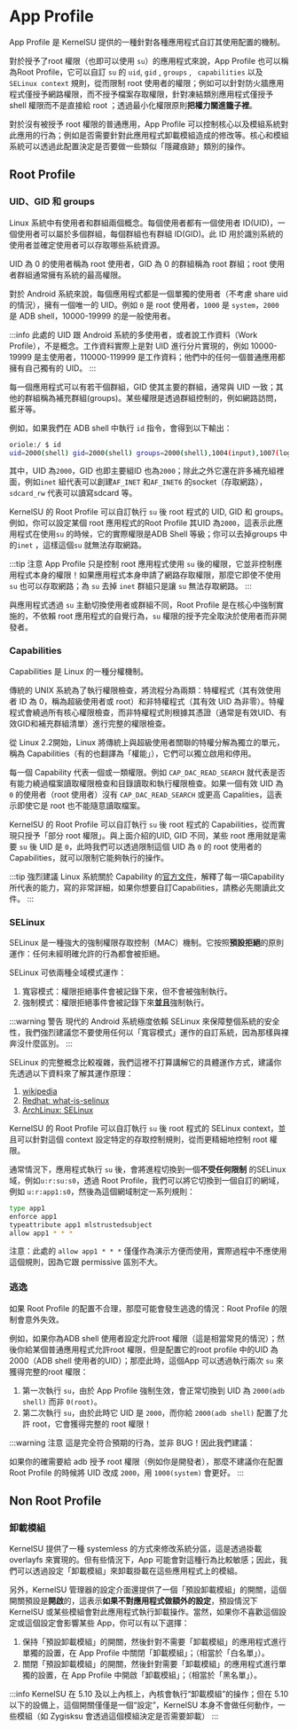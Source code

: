 # App Profile

App Profile 是 KernelSU 提供的一種針對各種應用程式自訂其使用配置的機制。

對於授予了root 權限（也即可以使用 `su`）的應用程式來說，App Profile 也可以稱為Root Profile，它可以自訂 `su` 的 `uid`, `gid` , `groups` , ` capabilities` 以及 `SELinux context` 規則，從而限制 root 使用者的權限；例如可以針對防火牆應用程式僅授予網路權限，而不授予檔案存取權限，針對凍結類別應用程式僅授予 shell 權限而不是直接給 root ；透過最小化權限原則**把權力關進籠子裡**。

對於沒有被授予 root 權限的普通應用，App Profile 可以控制核心以及模組系統對此應用的行為；例如是否需要針對此應用程式卸載模組造成的修改等。核心和模組系統可以透過此配置決定是否要做一些類似「隱藏痕跡」類別的操作。

## Root Profile

### UID、GID 和 groups

Linux 系統中有使用者和群組兩個概念。每個使用者都有一個使用者 ID(UID)，一個使用者可以屬於多個群組，每個群組也有群組 ID(GID)。此 ID 用於識別系統的使用者並確定使用者可以存取哪些系統資源。

UID 為 0 的使用者稱為 root 使用者，GID 為 0 的群組稱為 root 群組；root 使用者群組通常擁有系統的最高權限。

對於 Android 系統來說，每個應用程式都是一個單獨的使用者（不考慮 share uid 的情況），擁有一個唯一的 UID。例如 `0` 是 root 使用者，`1000` 是 `system`，`2000` 是 ADB shell，10000-19999 的是一般使用者。

:::info
此處的 UID 跟 Android 系統的多使用者，或者說工作資料（Work Profile），不是概念。工作資料實際上是對 UID 進行分片實現的，例如 10000-19999 是主使用者，110000-119999 是工作資料；他們中的任何一個普通應用都擁有自己獨有的 UID。
:::

每一個應用程式可以有若干個群組，GID 使其主要的群組，通常與 UID 一致；其他的群組稱為補充群組(groups)。某些權限是透過群組控制的，例如網路訪問，藍牙等。

例如，如果我們在 ADB shell 中執行 `id` 指令，會得到以下輸出：

```sh
oriole:/ $ id
uid=2000(shell) gid=2000(shell) groups=2000(shell),1004(input),1007(log),1011(adb),1015(sdcard_rw),1028(sdcard_r),1078(ext_data_ww) (ext_obb_rw),3001(net_bt_admin),3002(net_bt),3003(inet),3006(net_bw_stats),3009(readproc),3011(uhid),3012(readreadtracefs:s05:
```

其中，UID 為`2000`，GID 也即主要組ID 也為`2000`；除此之外它還在許多補充組裡面，例如`inet` 組代表可以創建`AF_INET` 和`AF_INET6` 的socket（存取網路），`sdcard_rw` 代表可以讀寫sdcard 等。

KernelSU 的 Root Profile 可以自訂執行 `su` 後 root 程式的 UID, GID 和 groups。例如，你可以設定某個 root 應用程式的Root Profile 其UID 為`2000`，這表示此應用程式在使用`su` 的時候，它的實際權限是ADB Shell 等級；你可以去掉groups 中的`inet` ，這樣這個`su` 就無法存取網路。

:::tip 注意
App Profile 只是控制 root 應用程式使用 `su` 後的權限，它並非控制應用程式本身的權限！如果應用程式本身申請了網路存取權限，那麼它即使不使用 `su` 也可以存取網路；為 `su` 去掉 `inet` 群組只是讓 `su` 無法存取網路。
:::

與應用程式透過 `su` 主動切換使用者或群組不同，Root Profile 是在核心中強制實施的，不依賴 root 應用程式的自覺行為，`su` 權限的授予完全取決於使用者而非開發者。

### Capabilities

Capabilities 是 Linux 的一種分權機制。

傳統的 UNIX 系統為了執行權限檢查，將流程分為兩類：特權程式（其有效使用者 ID 為 0，稱為超級使用者或 root）和非特權程式（其有效 UID 為非零）。特權程式會繞過所有核心權限檢查，而非特權程式則根據其憑證（通常是有效UID、有效GID和補充群組清單）進行完整的權限檢查。

從 Linux 2.2開始，Linux 將傳統上與超級使用者關聯的特權分解為獨立的單元，稱為 Capabilities（有的也翻譯為「權能」），它們可以獨立啟用和停用。

每一個 Capability 代表一個或一類權限。例如 `CAP_DAC_READ_SEARCH` 就代表是否有能力繞過檔案讀取權限檢查和目錄讀取和執行權限檢查。如果一個有效 UID 為 `0` 的使用者（root 使用者）沒有 `CAP_DAC_READ_SEARCH` 或更高 Capalities，這表示即使它是 root 也不能​​隨意讀取檔案。

KernelSU 的 Root Profile 可以自訂執行 `su` 後 root 程式的 Capabilities，從而實現只授予「部分 root 權限」。與上面介紹的UID, GID 不同，某些 root 應用就是需要 `su` 後 UID 是 `0`，此時我們可以透過限制這個 UID 為 `0` 的 root 使用者的 Capabilities，就可以限制它能夠執行的操作。

:::tip 強烈建議
Linux 系統關於 Capability 的[官方文件](https://man7.org/linux/man-pages/man7/capabilities.7.html)，解釋了每一項Capability 所代表的能力，寫的非常詳細，如果你想要自訂Capabilities，請務必先閱讀此文件。
:::

### SELinux

SELinux 是一種強大的強制權限存取控制（MAC）機制。它按照**預設拒絕**的原則運作：任何未經明確允許的行為都會被拒絕。

SELinux 可依兩種全域模式運作：

1. 寬容模式：權限拒絕事件會被記錄下來，但不會被強制執行。
2. 強制模式：權限拒絕事件會被記錄下來**並且**強制執行。

:::warning 警告
現代的 Android 系統極度依賴 SELinux 來保障整個系統的安全性，我們強烈建議您不要使用任何以「寬容模式」運作的自訂系統，因為那樣與裸奔沒什麼區別。
:::

SELinux 的完整概念比較複雜，我們這裡不打算講解它的具體運作方式，建議你先透過以下資料來了解其運作原理：

1. [wikipedia](https://en.wikipedia.org/wiki/Security-Enhanced_Linux)
2. [Redhat: what-is-selinux](https://www.redhat.com/en/topics/linux/what-is-selinux)
3. [ArchLinux: SELinux](https://wiki.archlinux.org/title/SELinux)

KernelSU 的 Root Profile 可以自訂執行 `su` 後 root 程式的 SELinux context，並且可以針對這個 context 設定特定的存取控制規則，從而更精細地控制 root 權限。

通常情況下，應用程式執行 `su` 後，會將進程切換到一個**不受任何限制** 的SELinux 域，例如`u:r:su:s0`，透過 Root Profile，我們可以將它切換到一個自訂的網域，例如 `u:r:app1:s0`，然後為這個網域制定一系列規則：

```sh
type app1
enforce app1
typeattribute app1 mlstrustedsubject
allow app1 * * *
```

注意：此處的 `allow app1 * * *` 僅僅作為演示方便而使用，實際過程中不應使用這個規則，因為它跟 permissive 區別不大。

### 逃逸

如果 Root Profile 的配置不合理，那麼可能會發生逃逸的情況：Root Profile 的限制會意外失效。

例如，如果你為ADB shell 使用者設定允許root 權限（這是相當常見的情況）；然後你給某個普通應用程式允許root 權限，但是配置它的root profile 中的UID 為2000（ADB shell 使用者的UID）；那麼此時，這個App 可以透過執行兩次 `su` 來獲得完整的root 權限：

1. 第一次執行 `su`，由於 App Profile 強制生效，會正常切換到 UID 為 `2000(adb shell)` 而非 `0(root)`。
2. 第二次執行 `su`，由於此時它 UID 是 `2000`，而你給 `2000(adb shell)` 配置了允許 root，它會獲得完整的 root 權限！

:::warning 注意
這是完全符合預期的行為，並非 BUG！因此我們建議：

如果你的確需要給 adb 授予 root 權限（例如你是開發者），那麼不建議你在配置 Root Profile 的時候將 UID 改成 `2000`，用 `1000(system)` 會更好。
:::

## Non Root Profile

### 卸載模組

KernelSU 提供了一種 systemless 的方式來修改系統分區，這是透過掛載 overlayfs 來實現的。但有些情況下，App 可能會對這種行為比較敏感；因此，我們可以透過設定「卸載模組」來卸載掛載在這些應用程式上的模組。

另外，KernelSU 管理器的設定介面還提供了一個「預設卸載模組」的開關，這個開關預設是**開啟**的，這表示**如果不對應用程式做額外的設定**，預設情況下 KernelSU 或某些模組會對此應用程式執行卸載操作。當然，如果你不喜歡這個設定或這個設定會影響某些 App，你可以有以下選擇：

1. 保持「預設卸載模組」的開關，然後針對不需要「卸載模組」的應用程式進行單獨的設置，在 App Profile 中關閉「卸載模組」；（相當於「白名單」）。
2. 關閉「預設卸載模組」的開關，然後針對需要「卸載模組」的應用程式進行單獨的設置，在 App Profile 中開啟「卸載模組」；（相當於「黑名單」）。

:::info
KernelSU 在 5.10 及以上內核上，內核會執行“卸載模組”的操作；但在 5.10 以下的設備上，這個開關僅僅是一個“設定”，KernelSU 本身不會做任何動作，一些模組（如 Zygisksu 會透過這個模組決定是否需要卸載）
:::